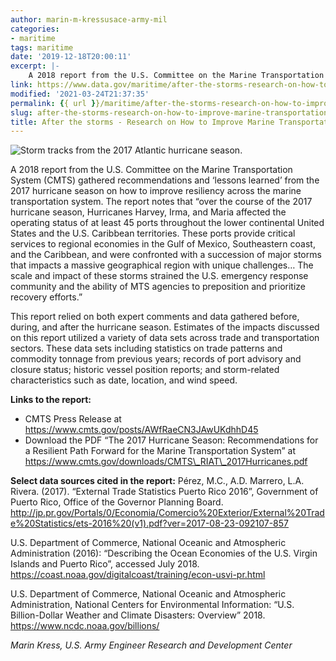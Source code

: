 ```yaml
---
author: marin-m-kressusace-army-mil
categories:
- maritime
tags: maritime
date: '2019-12-18T20:00:11'
excerpt: |-
    A 2018 report from the U.S. Committee on the Marine Transportation System (CMTS) gathered recommendations and ‘lessons learned’ from the 2017 hurricane season on how to improve resiliency across the marine transportation system. The report notes that “over the course…
link: https://www.data.gov/maritime/after-the-storms-research-on-how-to-improve-marine-transportation-system-resilience-after-the-2017-hurricane-season/
modified: '2021-03-24T21:37:35'
permalink: {{ url }}/maritime/after-the-storms-research-on-how-to-improve-marine-transportation-system-resilience-after-the-2017-hurricane-season/
slug: after-the-storms-research-on-how-to-improve-marine-transportation-system-resilience-after-the-2017-hurricane-season
title: After the storms - Research on How to Improve Marine Transportation System Resilience after the 2017 Hurricane Season
---
```


![Storm tracks from the 2017 Atlantic hurricane season.](https://s3-us-gov-west-1.amazonaws.com/cg-0817d6e3-93c4-4de8-8b32-da6919464e61/2017-hurricane-season_figure-cmts-300x300.jpg)

A 2018 report from the U.S. Committee on the Marine Transportation System (CMTS) gathered recommendations and ‘lessons learned’ from the 2017 hurricane season on how to improve resiliency across the marine transportation system. The report notes that “over the course of the 2017 hurricane season, Hurricanes Harvey, Irma, and Maria affected the operating status of at least 45 ports throughout the lower continental United States and the U.S. Caribbean territories. These ports provide critical services to regional economies in the Gulf of Mexico, Southeastern coast, and the Caribbean, and were confronted with a succession of major storms that impacts a massive geographical region with unique challenges… The scale and impact of these storms strained the U.S. emergency response community and the ability of MTS agencies to preposition and prioritize recovery efforts.”

This report relied on both expert comments and data gathered before, during, and after the hurricane season. Estimates of the impacts discussed on this report utilized a variety of data sets across trade and transportation sectors. These data sets including statistics on trade patterns and commodity tonnage from previous years; records of port advisory and closure status; historic vessel position reports; and storm-related characteristics such as date, location, and wind speed.

__Links to the report:__
- CMTS Press Release at https://www.cmts.gov/posts/AWfRaeCN3JAwUKdhhD45
- Download the PDF “The 2017 Hurricane Season: Recommendations for a Resilient Path Forward for the Marine Transportation System” at https://www.cmts.gov/downloads/CMTS\_RIAT\_2017Hurricanes.pdf

__Select data sources cited in the report:__
Pérez, M.C., A.D. Marrero, L.A. Rivera. (2017). “External Trade Statistics Puerto Rico 2016”, Government of Puerto Rico, Office of the Governor Planning Board. http://jp.pr.gov/Portals/0/Economia/Comercio%20Exterior/External%20Trade%20Statistics/ets-2016%20(v1).pdf?ver=2017-08-23-092107-857

U.S. Department of Commerce, National Oceanic and Atmospheric Administration (2016): “Describing the Ocean Economies of the U.S. Virgin Islands and Puerto Rico”, accessed July 2018. https://coast.noaa.gov/digitalcoast/training/econ-usvi-pr.html

U.S. Department of Commerce, National Oceanic and Atmospheric Administration, National Centers for Environmental Information: “U.S. Billion-Dollar Weather and Climate Disasters: Overview” 2018. https://www.ncdc.noaa.gov/billions/

_Marin Kress, U.S. Army Engineer Research and Development Center_



